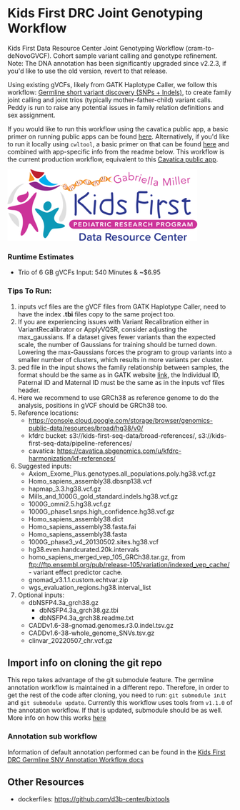 # Kids First DRC Joint Genotyping Workflow
Kids First Data Resource Center Joint Genotyping Workflow (cram-to-deNovoGVCF). Cohort sample variant calling and genotype refinement.
Note: The DNA annotation has been significantly upgraded since v2.2.3, if you'd like to use the old version, revert to that release.

Using existing gVCFs, likely from GATK Haplotype Caller, we follow this workflow: [Germline short variant discovery (SNPs + Indels)](https://software.broadinstitute.org/gatk/best-practices/workflow?id=11145), to create family joint calling and joint trios (typically mother-father-child) variant calls. Peddy is run to raise any potential issues in family relation definitions and sex assignment.

If you would like to run this workflow using the cavatica public app, a basic primer on running public apps can be found [here](https://www.notion.so/d3b/Starting-From-Scratch-Running-Cavatica-af5ebb78c38a4f3190e32e67b4ce12bb).
Alternatively, if you'd like to run it locally using `cwltool`, a basic primer on that can be found [here](https://www.notion.so/d3b/Starting-From-Scratch-Running-CWLtool-b8dbbde2dc7742e4aff290b0a878344d) and combined with app-specific info from the readme below.
This workflow is the current production workflow, equivalent to this [Cavatica public app](https://cavatica.sbgenomics.com/public/apps#cavatica/apps-publisher/kfdrc-jointgenotyping-refinement-workflow).

![data service logo](https://github.com/d3b-center/d3b-research-workflows/raw/master/doc/kfdrc-logo-sm.png)

### Runtime Estimates
- Trio of 6 GB gVCFs Input: 540 Minutes & ~$6.95

### Tips To Run:
1. inputs vcf files are the gVCF files from GATK Haplotype Caller, need to have the index **.tbi** files copy to the same project too.
1. If you are experiencing issues with Variant Recalibration either in VariantRecalibrator or ApplyVQSR, consider adjusting the max_gaussians. If a dataset gives fewer variants than the expected scale, the number of Gaussians for training should be turned down. Lowering the max-Gaussians forces the program to group variants into a smaller number of clusters, which results in more variants per cluster.
1. ped file in the input shows the family relationship between samples, the format should be the same as in GATK website [link](https://gatkforums.broadinstitute.org/gatk/discussion/7696/pedigree-ped-files), the Individual ID, Paternal ID and Maternal ID must be the same as in the inputs vcf files header.
1. Here we recommend to use GRCh38 as reference genome to do the analysis, positions in gVCF should be GRCh38 too.
1. Reference locations:
    - https://console.cloud.google.com/storage/browser/genomics-public-data/resources/broad/hg38/v0/
    - kfdrc bucket: s3://kids-first-seq-data/broad-references/, s3://kids-first-seq-data/pipeline-references/
    - cavatica: https://cavatica.sbgenomics.com/u/kfdrc-harmonization/kf-references/
1. Suggested inputs:
    -  Axiom_Exome_Plus.genotypes.all_populations.poly.hg38.vcf.gz
    -  Homo_sapiens_assembly38.dbsnp138.vcf
    -  hapmap_3.3.hg38.vcf.gz
    -  Mills_and_1000G_gold_standard.indels.hg38.vcf.gz
    -  1000G_omni2.5.hg38.vcf.gz
    -  1000G_phase1.snps.high_confidence.hg38.vcf.gz
    -  Homo_sapiens_assembly38.dict
    -  Homo_sapiens_assembly38.fasta.fai
    -  Homo_sapiens_assembly38.fasta
    -  1000G_phase3_v4_20130502.sites.hg38.vcf
    -  hg38.even.handcurated.20k.intervals
    -  homo_sapiens_merged_vep_105_GRCh38.tar.gz, from ftp://ftp.ensembl.org/pub/release-105/variation/indexed_vep_cache/ - variant effect predictor cache.
    - gnomad_v3.1.1.custom.echtvar.zip
    -  wgs_evaluation_regions.hg38.interval_list
1. Optional inputs:
    - dbNSFP4.3a_grch38.gz
      - dbNSFP4.3a_grch38.gz.tbi
      - dbNSFP4.3a_grch38.readme.txt
    - CADDv1.6-38-gnomad.genomes.r3.0.indel.tsv.gz
    - CADDv1.6-38-whole_genome_SNVs.tsv.gz
    - clinvar_20220507_chr.vcf.gz


## Import info on cloning the git repo
This repo takes advantage of the git submodule feature.
The germline annotation workflow is maintained in a different repo.
Therefore, in order to get the rest of the code after cloning, you need to run: `git submodule init` and `git submodule update`.
Currently this workflow uses tools from `v1.1.0` of the annotation workflow.
If that is updated, submodule should be as well.
More info on how this works [here](https://git-scm.com/book/en/v2/Git-Tools-Submodules)

### Annotation sub workflow
Information of default annotation performed can be found in the [Kids First DRC Germline SNV Annotation Workflow docs](kf-annotation-tools/docs/GERMLINE_SNV_ANNOT_README.md)

## Other Resources
- dockerfiles: https://github.com/d3b-center/bixtools
